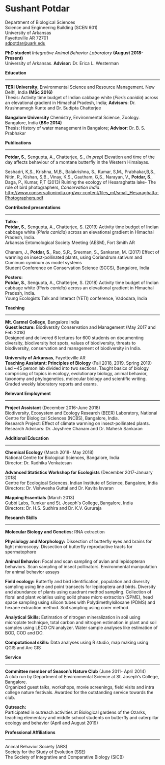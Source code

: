 # Sushant Potdar
Department of Biological Sciences  
Science and Engineering Building (SCEN 601)  
University of Arkansas  
Fayetteville AR 72701  
sdpotdar@uark.edu 
 
**PhD student** *Integrative Animal Behavior Laboratory* **(August 2018-Present)**  
University of Arkansas. **Advisor:** Dr. Erica L. Westerman  
 

**Education**   
______________________________________________________________________________________
**TERI University**, Environmental Science and Resource Management. New Delhi, India **(MSc 2016)**  
Thesis: Activity time budget of Indian cabbage white (*Pieris canidia*) across an elevational gradient in Himachal Pradesh, India; **Advisors**: Dr. Krushnamegh Kunte and Dr. Sudipta Chatterjee  
 
**Bangalore University** Chemistry, Environmental Science, Zoology. Bangalore, India
**(BSc 2014)**  
Thesis: History of water management in Bangalore; **Advisor**: Dr. B. S. Prabhakar  
 
  
**Publications**
_______________________________________________________________________________________
**Potdar, S**., Sengupta, A., Chatterjee, S., (*in prep*) Elevation and time of the day affects behaviour of a montane butterfly in the Western Himalayas.  
  
Seshadri, K,S., Krishna, M,B., Balakrishna, S., Kumar, S,M., Prabhakar,B,S., Nitin, R., Kishan, S,B., Vinay, K,S., Gautham, G,S., Narayan, V., **Potdar, S**., Daga, P., Kumar, P,T (2013) Ruining the ecology of Hesaraghatta lake- The role of bird photographers, *Conservation India*.
http://www.conservationindia.org/wp-content/files_mf/small_Hesaraghatta-Photographers.pdf  
  

**Contributed presentations**  
_______________________________________________________________________________________
**Talks:**  
**Potdar, S**., Sengupta, A., Chatterjee, S. (2019) Activity time budget of Indian cabbage white (*Pieris canidia*) across an elevational gradient in Himachal Pradesh, India.  
Arkansas Entomological Society Meeting (AESM), Fort Smith AR  
 
Chanam, J., **Potdar, S**., Rao, S,R., Sreeman, S., Sankaran, M. (2017) Effect of warming on insect-pollinated plants, using Coriandrum sativum and Cuminum cyminum as model systems  
Student Conference on Conservation Science (SCCS), Bangalore, India  
 
**Posters:**  
**Potdar, S**., Sengupta, A., Chatterjee, S. (2018) Activity time budget of Indian cabbage white (*Pieris canidia*) across an elevational gradient in Himachal Pradesh, India.  
Young Ecologists Talk and Interact (YETI) conference, Vadodara, India  
 

**Teaching**  
______________________________________________________________________________________
**Mt. Carmel College**, Bangalore India  
**Guest lecture:** Biodiversity Conservation and Management (May 2017 and Feb 2018)  
Designed and delivered 6 lectures for 600 students on documenting diversity, biodiversity hot spots, values of biodiversity, threats to biodiversity, conservation and management of biodiversity in India.  
 
**University of Arkansas**, Fayetteville AR  
**Teaching Assistant: Principles of Biology** (Fall 2018, 2019, Spring 2019)  
Led ~45 person lab divided into two sections. Taught basics of biology comprising of topics in ecology, evolutionary biology, animal behavior, taxonomy and phylogenetics, molecular biology and scientific writing. Graded weekly laboratory reports and exams.  
 

**Relevant Employment**  
_____________________________________________________________________________________
**Project Assistant** (December 2016-June 2018)  
Biodiversity, Ecosystem and Ecology Research (BEER) Laboratory, National Centre for
Biological Sciences (NCBS), Bangalore, India.  
Research Project: Effect of climate warming on insect-pollinated plants.  
Research Advisors: Dr. Joyshree Chanam and Dr. Mahesh Sankaran  
  

**Additional Education**  
_____________________________________________________________________________________
**Chemical Ecology** (March 2018- May 2018)  
National Centre for Biological Sciences, Bangalore, India  
Director: Dr. Radhika Venkatesan  
  
**Advanced Statistics Workshop for Ecologists** (December 2017-January 2018)  
Centre for Ecological Sciences, Indian Institute of Science, Bangalore, India  
Directors: Dr. Vishwesha Guttal and Dr. Kavita Isvaran  
  
**Mapping Essentials** (March 2013)  
Gubbi Labs, Tumkur and St. Joseph's College, Bangalore, India  
Directors: Dr. H.S. Sudhira  and Dr. K.V. Gururaja  
  

**Research Skills**  
_____________________________________________________________________________________
**Molecular Biology and Genetics:** RNA extraction   
  
**Physiology and Morphology:** Dissection of butterfly eyes and brains for light microscopy. Dissection of butterfly reproductive tracts for spermatophore  
  
**Animal Behavior:** Focal and scan sampling of avian and lepidopteran behaviors. Scan sampling of insect pollinators. Environmental manipulation for animal behavior assays  
  
**Field ecology:** Butterfly and bird identification, population and diversity sampling using line and point transects for lepidoptera and birds. Diversity and abundance of plants using quadrant method sampling. Collection of floral and plant volatiles using solid phase micro extraction (SPME), head space sampling using silicon tubes with Polydimethylsiloxane (PDMS) and hexane extraction method. Soil sampling using corer method.  
  
**Analytical Skills:** Estimation of nitrogen mineralization in soil using microplate technique, total carbon and nitrogen estimation in plant and soil samples using LECO CN analyzer. Water sample analyses like estimation of BOD, COD and DO.    
  
**Computational skills:** Data analyses using R studio, map making using QGIS and Arc GIS  
  

**Service**  
_____________________________________________________________________________________
**Committee member of Season’s Nature Club** (June 2011- April 2014)  
A club run by Department of Environmental Science at St. Joseph’s College, Bangalore.  
Organized guest talks, workshops, movie screenings, field visits and intra college nature festivals. Awarded for the outstanding service towards the club.  
  
**Outreach:**  
Participated in outreach activities at Biological gardens of the Ozarks, teaching elementary and middle school students on butterfly and caterpillar ecology and behavior (April and August 2019)  
  

**Professional Affiliations**  
_____________________________________________________________________________________
Animal Behavior Society (ABS)  
Society for the Study of Evolution (SSE)  
The Society of Integrative and Comparative Biology (SICB)   























  



